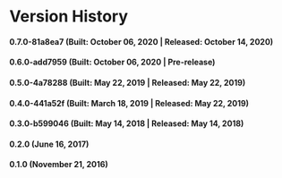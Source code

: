# Version History


#### 0.7.0-81a8ea7 (Built: October 06, 2020 | Released: October 14, 2020)

#### 0.6.0-add7959 (Built: October 06, 2020 | Pre-release)

#### 0.5.0-4a78288 (Built: May 22, 2019 | Released: May 22, 2019)

#### 0.4.0-441a52f (Built: March 18, 2019 | Released: May 22, 2019)

#### 0.3.0-b599046 (Built: May 14, 2018 | Released: May 14, 2018)

#### 0.2.0 (June 16, 2017)

#### 0.1.0 (November 21, 2016)